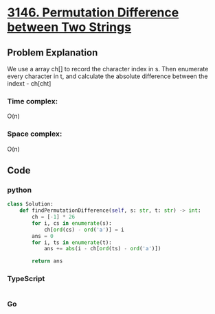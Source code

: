 # [3146. Permutation Difference between Two Strings](https://leetcode.cn/problems/permutation-difference-between-two-strings/description/)



## Problem Explanation
We use a array ch[] to record the character index in s. Then enumerate every character in t, and calculate the absolute difference between the indext - ch[cht]
### Time complex:
O(n)
### Space complex:
O(n)
## Code

### python
```python
class Solution:
    def findPermutationDifference(self, s: str, t: str) -> int:
        ch = [-1] * 26
        for i, cs in enumerate(s): 
            ch[ord(cs) - ord('a')] = i
        ans = 0
        for i, ts in enumerate(t):
            ans += abs(i - ch[ord(ts) - ord('a')])

        return ans

```

### TypeScript
```TypeScript


```

### Go
```go
```